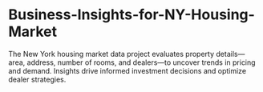 # Business-Insights-for-NY-Housing-Market
The New York housing market data project evaluates property details—area, address, number of rooms, and dealers—to uncover trends in pricing and demand. Insights drive informed investment decisions and optimize dealer strategies.
